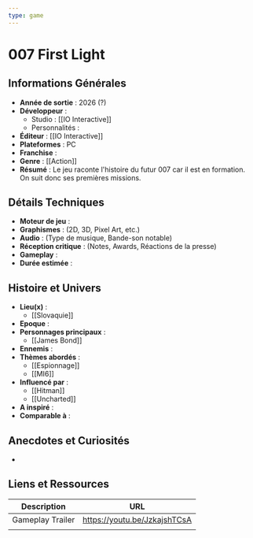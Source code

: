 ```yaml
---
type: game
---
```


# 007 First Light

## Informations Générales

- **Année de sortie** : 2026 (?)
- **Développeur** : 
	- Studio : [[IO Interactive]] 
	- Personnalités : 
- **Éditeur** : [[IO Interactive]] 
- **Plateformes** : PC
- **Franchise** : 
- **Genre** : [[Action]]
- **Résumé** : Le jeu raconte l'histoire du futur 007 car il est en formation. On suit donc ses premières missions.

## Détails Techniques
- **Moteur de jeu** : 
- **Graphismes** : (2D, 3D, Pixel Art, etc.)
- **Audio** : (Type de musique, Bande-son notable)
- **Réception critique** : (Notes, Awards, Réactions de la presse)
- **Gameplay** :
- **Durée estimée** : 

## Histoire et Univers
- **Lieu(x)** : 
	- [[Slovaquie]]
- **Epoque** : 
- **Personnages principaux** : 
	- [[James Bond]]
- **Ennemis** :
- **Thèmes abordés** : 
	- [[Espionnage]]
	- [[MI6]]
- **Influencé par** :
	- [[Hitman]]
	- [[Uncharted]]
- **A inspiré** : 
- **Comparable à** :
## Anecdotes et Curiosités
- 
## Liens et Ressources

| Description      | URL                          |
| ---------------- | ---------------------------- |
| Gameplay Trailer | https://youtu.be/JzkajshTCsA |
|                  |                              |
